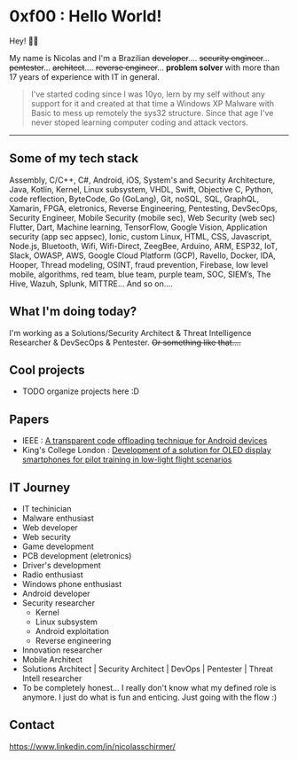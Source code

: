 # 0xf00 :  Hello World! 

Hey! 🥸🤙

My name is Nicolas and I'm a Brazilian ~~developer~~.... ~~security engineer~~... ~~pentester~~... ~~architect~~.... ~~reverse engineer~~... **problem solver** with more than 17 years of experience with IT in general.

> I've started coding since I was 10yo, lern by my self without any support for it and created at that time a Windows XP Malware with Basic to mess up remotely the sys32 structure. Since that age I've never stoped learning computer coding and attack vectors.

---

## Some of my tech stack

Assembly, C/C++, C#, Android, iOS, System's and Security Architecture, Java, Kotlin, Kernel, Linux subsystem,  VHDL, Swift, Objective C, Python, code reflection, ByteCode, Go (GoLang), Git, noSQL, SQL, GraphQL, Xamarin, FPGA, eletronics, Reverse Engineering, Pentesting, DevSecOps, Security Engineer, Mobile Security (mobile sec), Web Security (web sec) Flutter, Dart, Machine learning, TensorFlow, Google Vision, Application security (app sec appsec), Ionic, custom Linux, HTML, CSS, Javascript, Node.js, Bluetooth, Wifi, Wifi-Direct, ZeegBee, Arduino, ARM, ESP32, IoT, Slack, OWASP, AWS, Google Cloud Platform (GCP), Ravello, Docker, IDA, Hooper, Thread modeling, OSINT, fraud prevention, Firebase, low level mobile, algorithms, red team, blue team, purple team, SOC, SIEM’s, The Hive, Wazuh, Splunk, MITTRE...  And so on....

## What I'm doing today?

I'm working as a Solutions/Security Architect & Threat Intelligence Researcher & DevSecOps & Pentester. ~~Or something like that....~~

## Cool projects

- TODO organize projects here :D

## Papers

- IEEE : [A transparent code offloading technique for Android devices](http://ieeexplore.ieee.org/document/7986435/)
- King's College London : [Development of a solution for OLED display smartphones for pilot training in low-light flight scenarios]()

## IT Journey

- IT techinician
- Malware enthusiast
- Web developer
- Web security
- Game development
- PCB development (eletronics)
- Driver's development
- Radio enthusiast
- Windows phone enthusiast
- Android developer
- Security researcher
  - Kernel
  - Linux subsystem
  - Android exploitation
  - Reverse engineering
- Innovation researcher
- Mobile Architect
- Solutions Architect | Security Architect | DevOps | Pentester | Threat Intell researcher
- To be completely honest... I really don't know what my defined role is anymore. I just do what is fun and enticing. Just going with the flow :)

## Contact

https://www.linkedin.com/in/nicolasschirmer/

